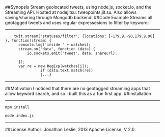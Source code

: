 ##Synopsis
Stream geolocated tweets, using node.js, socket.io, and the Streaming API.  Hosted at nodejitsu: tweopoints.jit.su.
Also allows saving/sharing through Mongodb backend.
##Code Example
Streams all geotagged tweets and uses regular expressesions to filter by keyword:

***
        twit.stream('statuses/filter', {locations: [-179.9,-90,179.9,90] }, function(stream) {
          console.log('inside ' + watches);
          stream.on('data', function (data) {
              io.sockets.emit('tweet', data, shareurl);

          }); 
          var re = new RegExp(watches[i]);
                    if (data.text.match(re)) 
                    {...}
***
##Motivation
I noticed that there are no geotagged streaming apps that allow keyword search, and so I built this as a fun first app.
##Installation
***
	npm install

	node index.js
***
##License
Author: Jonathan Leslie, 2013
Apache License, V 2.0. 
